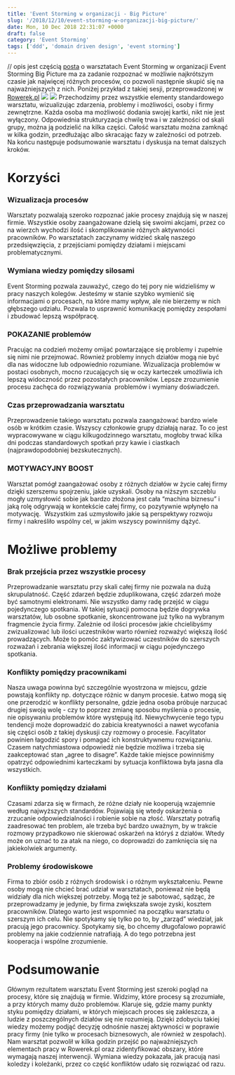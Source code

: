 ```yaml
---
title: 'Event Storming w organizacji - Big Picture'
slug: '/2018/12/10/event-storming-w-organizacji-big-picture/'
date: Mon, 10 Dec 2018 22:31:07 +0000
draft: false
category: 'Event Storming'
tags: ['ddd', 'domain driven design', 'event storming']
---
```


// opis jest częścią [posta](/2018/12/10/event-storming-narzedzie-usprawniajace-prace-organizacji/) o warsztatach Event Storming w organizacji Event Storming Big Picture ma za zadanie rozpoznać w możliwie najkrótszym czasie jak najwięcej różnych procesów, co pozwoli następnie skupić się na najważniejszych z nich. Poniżej przykład z takiej sesji, przeprowadzonej w [Rowerek.pl](https://rowerek.pl) [![](https://radblog.pl/wp-content/uploads/2018/12/1-1-1024x576.jpg)](https://radblog.pl/wp-content/uploads/2018/12/1-1.jpg) [![](https://radblog.pl/wp-content/uploads/2018/12/2-3-1024x560.jpg)](https://radblog.pl/wp-content/uploads/2018/12/2-3.jpg) Przechodzimy przez wszystkie elementy standardowego warsztatu, wizualizując zdarzenia, problemy i możliwości, osoby i firmy zewnętrzne. Każda osoba ma możliwość dodania swojej kartki, nikt nie jest wyłączony. Odpowiednia strukturyzacja chwilę trwa i w zależności od skali grupy, można ją podzielić na kilka części. Całość warsztatu można zamknąć w kilka godzin, przedłużając albo skracając fazy w zależności od potrzeb. Na końcu następuje podsumowanie warsztatu i dyskusja na temat dalszych kroków.

Korzyści
========

### Wizualizacja procesów

Warsztaty pozwalają szeroko rozpoznać jakie procesy znajdują się w naszej firmie. Wszystkie osoby zaangażowane dzielą się swoimi akcjami, przez co na wierzch wychodzi ilość i skomplikowanie różnych aktywności pracowników. Po warsztatach zaczynamy widzieć skalę naszego przedsięwzięcia, z przejściami pomiędzy działami i miejscami problematycznymi.

### Wymiana wiedzy pomiędzy silosami

Event Storming pozwala zauważyć, czego do tej pory nie widzieliśmy w pracy naszych kolegów. Jesteśmy w stanie szybko wymienić się informacjami o procesach, na które mamy wpływ, ale nie bierzemy w nich głębszego udziału. Pozwala to usprawnić komunikację pomiędzy zespołami i zbudować lepszą współpracę.

### POKAZANIE problemów

Pracując na codzień możemy omijać powtarzające się problemy i zupełnie się nimi nie przejmować. Również problemy innych działów mogą nie być dla nas widoczne lub odpowiednio rozumiane. Wizualizacja problemów w postaci osobnych, mocno rzucających się w oczy karteczek umożliwia ich lepszą widoczność przez pozostałych pracowników. Lepsze zrozumienie procesu zachęca do rozwiązywania  problemów i wymiany doświadczeń.

### Czas przeprowadzania warsztatu

Przeprowadzenie takiego warsztatu pozwala zaangażować bardzo wiele osób w krótkim czasie. Wszyscy członkowie grupy działają naraz. To co jest wypracowywane w ciągu kilkugodzinnego warsztatu, mogłoby trwać kilka dni podczas standardowych spotkań przy kawie i ciastkach (najprawdopodobniej bezskutecznych).

### MOTYWACYJNY BOOST

Warsztat pomógł zaangażować osoby z różnych działów w życie całej firmy dzięki szerszemu spojrzeniu, jakie uzyskali. Osoby na niższym szczeblu mogły uzmysłowić sobie jak bardzo złożona jest cała “machina biznesu” i jaką rolę odgrywają w kontekście całej firmy, co pozytywnie wpłynęło na motywację.  Wszystkim zaś uzmysłowiło jakie są perspektywy rozwoju firmy i nakreśliło wspólny cel, w jakim wszyscy powinniśmy dążyć.

Możliwe problemy
================

### Brak przejścia przez wszystkie procesy

Przeprowadzanie warsztatu przy skali całej firmy nie pozwala na dużą skrupulatność. Część zdarzeń będzie zduplikowana, część zdarzeń może być samotnymi elektronami. Nie wszystko damy radę przejść w ciągu pojedynczego spotkania. W takiej sytuacji pomocna będzie dogrywka warsztatów, lub osobne spotkanie, skoncentrowane już tylko na wybranym fragmencie życia firmy. Zależnie od ilości procesów jakie chcielibyśmy zwizualizować lub ilości uczestników warto również rozważyć większą ilość prowadzących. Może to pomóc zaktywizować uczestników do szerszych rozważań i zebrania większej ilość informacji w ciągu pojedynczego spotkania.

### Konflikty pomiędzy pracownikami

Nasza uwaga powinna być szczególnie wyostrzona w miejscu, gdzie powstają konflikty np. dotyczące różnic w danym procesie. Łatwo mogą się one przerodzić w konflikty personalne, gdzie jedna osoba próbuje narzucać drugiej swoją wolę - czy to poprzez zmianę sposobu myślenia o procesie, nie opisywaniu problemów które występują itd. Niewychwycenie tego typu tendencji może doprowadzić do zabicia kreatywności a nawet wycofania się części osób z takiej dyskusji czy rozmowy o procesie. Facylitator powinien łagodzić spory i pomagać ich konstruktywnemu rozwiązaniu. Czasem natychmiastowa odpowiedź nie będzie możliwa i trzeba się zaakceptować stan „agree to disagre”. Każde takie miejsce powinniśmy opatrzyć odpowiednimi karteczkami by sytuacja konfliktowa była jasna dla wszystkich.

### Konflikty pomiędzy działami

Czasami zdarza się w firmach, że różne działy nie kooperują wzajemnie według najwyższych standardów. Pojawiają się wtedy oskarżenia o zrzucanie odpowiedzialności i robienie sobie na złość. Warsztaty potrafią zaadresować ten problem, ale trzeba być bardzo uważnym, by w trakcie rozmowy przypadkowo nie skierować oskarżeń na któryś z działów. Wtedy może on uznać to za atak na niego, co doprowadzi do zamknięcia się na jakiekolwiek argumenty.

### Problemy środowiskowe

Firma to zbiór osób z różnych środowisk i o różnym wykształceniu. Pewne osoby mogą nie chcieć brać udział w warsztatach, ponieważ nie będą widziały dla nich większej potrzeby. Mogą też je sabotować, sądząc, że przeprowadzamy je jedynie, by firma zwiększała swoje zyski, kosztem pracowników. Dlatego warto jest wspomnieć na początku warsztatu o szerszym ich celu. Nie spotykamy się tylko po to, by „zarząd” wiedział, jak pracują jego pracownicy. Spotykamy się, bo chcemy długofalowo poprawić problemy na jakie codziennie natrafiają. A do tego potrzebna jest kooperacja i wspólne zrozumienie.

Podsumowanie
============

Głównym rezultatem warsztatu Event Storming jest szeroki pogląd na procesy, które się znajdują w firmie. Widzimy, które procesy są zrozumiałe, a przy których mamy dużo problemów. Klaruje się, gdzie mamy punkty styku pomiędzy działami, w których miejscach proces się zakleszcza, a ludzie z poszczególnych działów się nie rozumieją. Dzięki zdobyciu takiej wiedzy możemy podjąć decyzję odnośnie naszej aktywności w poprawie pracy firmy (nie tylko w procesach biznesowych, ale również w zespołach). Nam warsztat pozwolił w kilka godzin przejść po najważniejszych elementach pracy w Rowerek.pl oraz zidentyfikować obszary, które wymagają naszej interwencji. Wymiana wiedzy pokazała, jak pracują nasi koledzy i koleżanki, przez co część konfliktów udało się rozwiązać od razu.